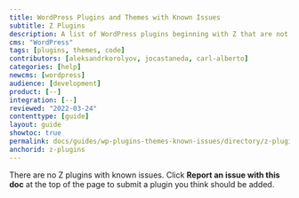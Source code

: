 ```yaml
---
title: WordPress Plugins and Themes with Known Issues
subtitle: Z Plugins
description: A list of WordPress plugins beginning with Z that are not supported and/or require workarounds.
cms: "WordPress"
tags: [plugins, themes, code]
contributors: [aleksandrkorolyov, jocastaneda, carl-alberto]
categories: [help]
newcms: [wordpress]
audience: [development]
product: [--]
integration: [--]
reviewed: "2022-03-24"
contenttype: [guide]
layout: guide
showtoc: true
permalink: docs/guides/wp-plugins-themes-known-issues/directory/z-plugins
anchorid: z-plugins
---
```


There are no Z plugins with known issues. Click **Report an issue with this doc** at the top of the page to submit a plugin you think should be added.